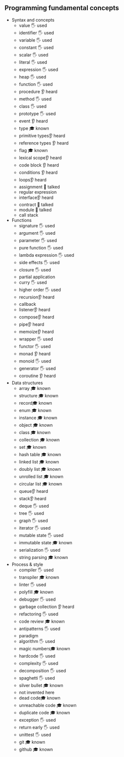 ## Programming fundamental concepts

- Syntax and concepts
  - value 🖐️ used
  - identifier 🖐️ used
  - variable 🖐️ used
  - constant 🖐️ used
  - scalar 🖐️ used 
  - literal 🖐️ used
  - expression 🖐️ used
  - heap 🖐️ used
  - function 🖐️ used
  - procedure 👂 heard
  - method 🖐️ used
  - class 🖐️ used
  - prototype 🖐️ used
  - event 👂 heard
  - type 🎓 known
  - primitive types👂 heard
  - reference types 👂 heard
  - flag 🎓 known  
  - lexical scope👂 heard
  - code block 👂 heard
  - conditions 👂 heard
  - loops👂 heard
  - assignment 📢 talked
  - regular expression
  - interface👂 heard
  - contract 📢 talked
  - module 📢 talked
  - call stack
- Functions
  - signature  🖐️ used
  - argument  🖐️ used
  - parameter  🖐️ used
  - pure function  🖐️ used
  - lambda expression  🖐️ used
  - side effects  🖐️ used
  - closure  🖐️ used
  - partial application
  - curry 🖐️ used
  - higher order  🖐️ used
  - recursion👂 heard
  - callback
  - listener👂 heard
  - compose👂 heard
  - pipe👂 heard
  - memoize👂 heard
  - wrapper  🖐️ used
  - functor  🖐️ used
  - monad 👂 heard
  - monoid  🖐️ used
  - generator  🖐️ used
  - coroutine 👂 heard
- Data structures
  - array 🎓 known
  - structure 🎓 known
  - record🎓 known
  - enum 🎓 known
  - instance 🎓 known
  - object 🎓 known
  - class 🎓 known
  - collection 🎓 known
  - set 🎓 known
  - hash table 🎓 known
  - linked list 🎓 known
  - doubly list 🎓 known
  - unrolled list 🎓 known
  - circular list 🎓 known
  - queue👂 heard
  - stack👂 heard
  - deque  🖐️ used
  - tree  🖐️ used
  - graph  🖐️ used
  - iterator  🖐️ used
  - mutable state  🖐️ used
  - immutable state 🎓 known
  - serialization  🖐️ used
  - string parsing 🎓 known
- Process & style
  - compiler  🖐️ used
  - transpiler  🎓 known
  - linter  🖐️ used
  - polyfill 🎓 known
  - debugger  🖐️ used
  - garbage collection 👂 heard
  - refactoring  🖐️ used
  - code review 🎓 known
  - antipatterns  🖐️ used
  - paradigm  
  - algorithm  🖐️ used
  - magic numbers🎓 known
  - hardcode  🖐️ used
  - complexity  🖐️ used
  - decomposition   🖐️ used
  - spaghetti   🖐️ used
  - silver bullet 🎓 known
  - not invented here
  - dead code🎓 known
  - unreachable code 🎓 known
  - duplicate code 🎓 known
  - exception  🖐️ used
  - return early  🖐️ used
  - unittest  🖐️ used
  - git 🎓 known
  - github 🎓 known
